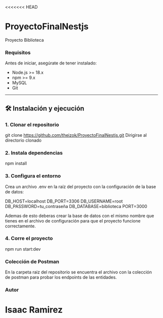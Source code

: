 <<<<<<< HEAD
# ProyectoFinalNestjs
Proyecto Biblioteca 

### Requisitos

Antes de iniciar, asegúrate de tener instalado:

- Node.js >= 18.x
- npm >= 9.x
- MySQL
- Git

---
## 🛠️ Instalación y ejecución

### 1. Clonar el repositorio
git clone https://github.com/theizok/ProyectoFinalNestjs.git 
Dirigirse al directorio clonado

### 2. Instala dependencias
npm install

### 3. Configura el entorno
Crea un archivo .env en la raíz del proyecto con la configuración de la base de datos:

DB_HOST=localhost
DB_PORT=3306
DB_USERNAME=root
DB_PASSWORD=tu_contraseña
DB_DATABASE=biblioteca
PORT=3000

Ademas de esto deberas crear la base de datos con el mismo nombre que tienes en el archivo de configuración para que el proyecto funcione correctamente. 

### 4. Corre el proyecto

npm run start:dev

### Colección de Postman
En la carpeta raiz del repositorio se encuentra el archivo con la colección de postman para probar los endpoints de las entidades.

### Autor

Isaac Ramirez
=======
